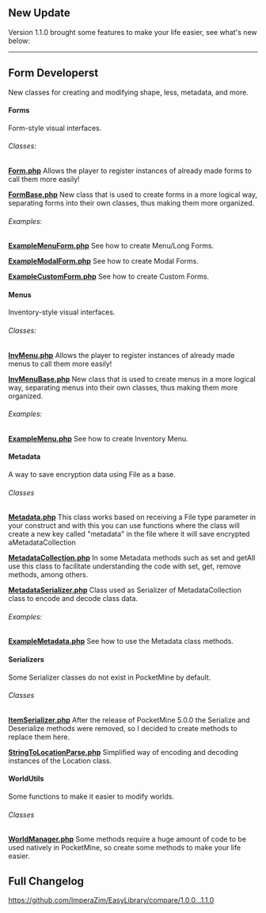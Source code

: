 ## **New Update**
Version 1.1.0 brought some features to make your life easier, see what's new below:

- - - -
## Form Developerst
New classes for creating and modifying shape, less, metadata, and more.

#### Forms 
Form-style visual interfaces.
###### Classes:
**[Form.php](https://github.com/ImperaZim/EasyLibrary/blob/main/src/form/Form.php)** Allows the player to register instances of already made forms to call them more easily!

**[FormBase.php](https://github.com/ImperaZim/EasyLibrary/blob/main/src/form/FormBase.php)** New class that is used to create forms in a more logical way, separating forms into their own classes, thus making them more organized.

###### Examples:
**[ExampleMenuForm.php](https://github.com/ImperaZim/EasyLibrary/blob/main/src/form/forms/ExampleMenuForm.php)** See how to create Menu/Long Forms.

**[ExampleModalForm.php](https://github.com/ImperaZim/EasyLibrary/blob/main/src/form/forms/ExampleModalForm.php)** See how to create Modal Forms.

**[ExampleCustomForm.php](https://github.com/ImperaZim/EasyLibrary/blob/main/src/form/forms/ExampleCustomForm.php)** See how to create Custom Forms.


#### Menus 
Inventory-style visual interfaces.
###### Classes:
**[InvMenu.php](https://github.com/ImperaZim/EasyLibrary/blob/main/src/menu/InvMenu.php)** Allows the player to register instances of already made menus to call them more easily!

**[InvMenuBase.php](https://github.com/ImperaZim/EasyLibrary/blob/main/src/menu/InvMenuBase.php)** New class that is used to create menus in a more logical way, separating menus into their own classes, thus making them more organized.

###### Examples:
**[ExampleMenu.php](https://github.com/ImperaZim/EasyLibrary/blob/main/src/menu/menus/ExampleMenu.php)** See how to create Inventory Menu.


#### Metadata
A way to save encryption data using File as a base.
###### Classes
**[Metadata.php](https://github.com/ImperaZim/EasyLibrary/blob/main/src/metadata/Metadata.php)** This class works based on receiving a File type parameter in your construct and with this you can use functions where the class will create a new key called "metadata" in the file where it will save encrypted aMetadataCollection

**[MetadataCollection.php](https://github.com/ImperaZim/EasyLibrary/blob/main/src/metadata/MetadataCollection.php)** In some Metadata methods such as set and getAll use this class to facilitate understanding the code with set, get, remove methods, among others.

**[MetadataSerializer.php](https://github.com/ImperaZim/EasyLibrary/blob/main/src/metadata/MetadataSerializer.php)** Class used as Serializer of MetadataCollection class to encode and decode class data.

###### Examples:
**[ExampleMetadata.php](https://github.com/ImperaZim/EasyLibrary/blob/main/src/metadata/examples/ExampleMetadata.php)** See how to use the Metadata class methods.

#### Serializers
Some Serializer classes do not exist in PocketMine by default.
###### Classes
**[ItemSerializer.php](https://github.com/ImperaZim/EasyLibrary/blob/main/src/utls/ItemSerializer.php)** After the release of PocketMine 5.0.0 the Serialize and Deserialize methods were removed, so I decided to create methods to replace them here.

**[StringToLocationParse.php](https://github.com/ImperaZim/EasyLibrary/blob/main/src/utls/StringToLocationParse.php)** Simplified way of encoding and decoding instances of the Location class.

#### WorldUtils
Some functions to make it easier to modify worlds.
###### Classes
**[WorldManager.php](https://github.com/ImperaZim/EasyLibrary/blob/main/src/world/WorldManager.php)** Some methods require a huge amount of code to be used natively in PocketMine, so create some methods to make your life easier.


## Full Changelog 
https://github.com/ImperaZim/EasyLibrary/compare/1.0.0...1.1.0
